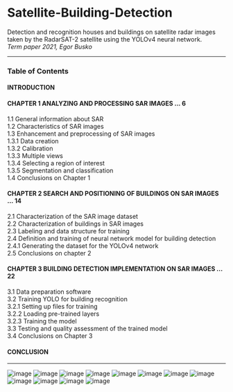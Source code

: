 # Satellite-Building-Detection
Detection and recognition houses and buildings on satellite radar images taken by the RadarSAT-2 satellite using the YOLOv4 neural network.\
*Term paper 2021, Egor Busko*

---
### Table of Contents  
#### INTRODUCTION
#### CHAPTER 1 ANALYZING AND PROCESSING SAR IMAGES ... 6
1.1 General information about SAR\
1.2 Characteristics of SAR images\
1.3 Enhancement and preprocessing of SAR images\
1.3.1 Data creation\
1.3.2 Calibration\
1.3.3 Multiple views\
1.3.4 Selecting a region of interest\
1.3.5 Segmentation and classification\
1.4 Conclusions on Chapter 1
#### CHAPTER 2 SEARCH AND POSITIONING OF BUILDINGS ON SAR IMAGES ... 14
2.1 Characterization of the SAR image dataset\
2.2 Characterization of buildings in SAR images\
2.3 Labeling and data structure for training\
2.4 Definition and training of neural network model for building detection\
2.4.1 Generating the dataset for the YOLOv4 network\
2.5 Conclusions on chapter 2
#### CHAPTER 3 BUILDING DETECTION IMPLEMENTATION ON SAR IMAGES ... 22
3.1 Data preparation software\
3.2 Training YOLO for building recognition\
   3.2.1 Setting up files for training\
   3.2.2 Loading pre-trained layers\
   3.2.3 Training the model\
3.3 Testing and quality assessment of the trained model\
3.4 Conclusions on Chapter 3
#### CONCLUSION

---


![image](https://github.com/egbusko/Satellite-Building-Detection/assets/60915234/759443e0-d551-42ee-9afc-db2ba4319797)
![image](https://github.com/egbusko/Satellite-Building-Detection/assets/60915234/8c1b9e98-81b3-4245-9349-a6f007546ede)
![image](https://github.com/egbusko/Satellite-Building-Detection/assets/60915234/2c91dfe5-2a4c-4183-8ba6-c0d892f55d55)
![image](https://github.com/egbusko/Satellite-Building-Detection/assets/60915234/6920b8ba-c218-4950-bd7b-730ab3dcb3a0)
![image](https://github.com/egbusko/Satellite-Building-Detection/assets/60915234/0dd85745-73ca-46cc-adfc-2785494382bd)
![image](https://github.com/egbusko/Satellite-Building-Detection/assets/60915234/9bb94a49-2fd7-46ef-887f-b3a20fc32fca)
![image](https://github.com/egbusko/Satellite-Building-Detection/assets/60915234/4c6a0d88-eada-4c53-afd5-348e3fd57a67)
![image](https://github.com/egbusko/Satellite-Building-Detection/assets/60915234/f0fb99e1-980f-4025-881d-b1c149ab8d47)
![image](https://github.com/egbusko/Satellite-Building-Detection/assets/60915234/4da4c007-4eac-45d8-877a-1707514206b6)
![image](https://github.com/egbusko/Satellite-Building-Detection/assets/60915234/ffc5d85a-2c28-4303-9416-cc1058806595)
![image](https://github.com/egbusko/Satellite-Building-Detection/assets/60915234/6df5475a-143d-4e27-a7f8-e7be95f432e1)
![image](https://github.com/egbusko/Satellite-Building-Detection/assets/60915234/94638892-17f4-4e5c-b650-0c8d5d64c25a)
